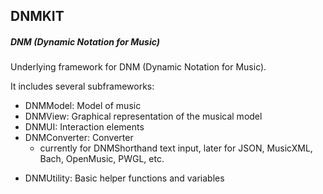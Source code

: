 ## DNMKIT
##### DNM (Dynamic Notation for Music)

Underlying framework for DNM (Dynamic Notation for Music).

It includes several subframeworks:

* DNMModel: Model of music
* DNMView: Graphical representation of the musical model
* DNMUI: Interaction elements
* DNMConverter: Converter 
	* currently for DNMShorthand text input, later for JSON, MusicXML, Bach, OpenMusic, PWGL, etc.
- DNMUtility: Basic helper functions and variables




